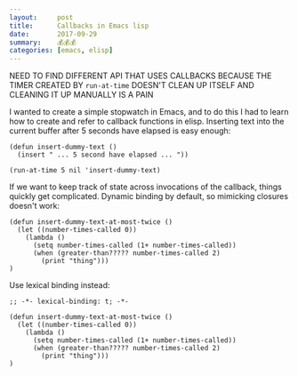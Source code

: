 ```yaml
---
layout:     post
title:      Callbacks in Emacs lisp
date:       2017-09-29
summary:    💰💰💰
categories: [emacs, elisp]
---
```


NEED TO FIND DIFFERENT API THAT USES CALLBACKS BECAUSE THE TIMER CREATED BY `run-at-time` DOESN'T CLEAN UP ITSELF AND CLEANING IT UP MANUALLY IS A PAIN

I wanted to create a simple stopwatch in Emacs, and to do this I had to learn how to create and refer to callback functions in elisp. Inserting text into the current buffer after 5 seconds have elapsed is easy enough:

```elisp
(defun insert-dummy-text ()
  (insert " ... 5 second have elapsed ... "))

(run-at-time 5 nil 'insert-dummy-text)
```

If we want to keep track of state across invocations of the callback, things quickly get complicated. Dynamic binding by default, so mimicking closures doesn't work:

```elisp
(defun insert-dummy-text-at-most-twice ()
  (let ((number-times-called 0))
    (lambda ()
      (setq number-times-called (1+ number-times-called))
      (when (greater-than????? number-times-called 2)
        (print "thing")))
)
```

Use lexical binding instead:

```elisp
;; -*- lexical-binding: t; -*-

(defun insert-dummy-text-at-most-twice ()
  (let ((number-times-called 0))
    (lambda ()
      (setq number-times-called (1+ number-times-called))
      (when (greater-than????? number-times-called 2)
        (print "thing")))
)

```

